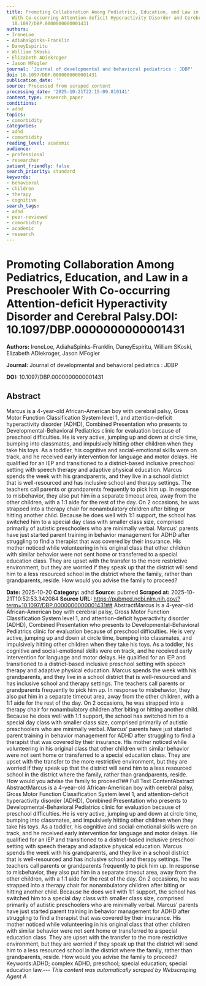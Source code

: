 ```yaml
---
title: Promoting Collaboration Among Pediatrics, Education, and Law in a Preschooler
  With Co-occurring Attention-deficit Hyperactivity Disorder and Cerebral Palsy.**DOI:**
  10.1097/DBP.0000000000001431
authors:
- IreneLoe
- AdiahaSpinks-Franklin
- DaneyEspiritu
- William SKoski
- Elizabeth ADiekroger
- Jason MFogler
journal: 'Journal of developmental and behavioral pediatrics : JDBP'
doi: 10.1097/DBP.0000000000001431
publication_date: ''
source: Processed from scraped content
processing_date: '2025-10-21T22:15:09.810141'
content_type: research_paper
conditions:
- adhd
topics:
- comorbidity
categories:
- adhd
- comorbidity
reading_level: academic
audience:
- professional
- researcher
patient_friendly: false
search_priority: standard
keywords:
- behavioral
- children
- therapy
- cognitive
search_tags:
- adhd
- peer-reviewed
- comorbidity
- academic
- research
---
```


# Promoting Collaboration Among Pediatrics, Education, and Law in a Preschooler With Co-occurring Attention-deficit Hyperactivity Disorder and Cerebral Palsy.**DOI:** 10.1097/DBP.0000000000001431

**Authors:** IreneLoe, AdiahaSpinks-Franklin, DaneyEspiritu, William SKoski, Elizabeth ADiekroger, Jason MFogler

**Journal:** Journal of developmental and behavioral pediatrics : JDBP

**DOI:** 10.1097/DBP.0000000000001431

## Abstract

Marcus is a 4-year-old African-American boy with cerebral palsy, Gross Motor Function Classification System level 1, and attention-deficit hyperactivity disorder (ADHD), Combined Presentation who presents to Developmental-Behavioral Pediatrics clinic for evaluation because of preschool difficulties. He is very active, jumping up and down at circle time, bumping into classmates, and impulsively hitting other children when they take his toys. As a toddler, his cognitive and social-emotional skills were on track, and he received early intervention for language and motor delays. He qualified for an IEP and transitioned to a district-based inclusive preschool setting with speech therapy and adaptive physical education. Marcus spends the week with his grandparents, and they live in a school district that is well-resourced and has inclusive school and therapy settings. The teachers call parents or grandparents frequently to pick him up. In response to misbehavior, they also put him in a separate timeout area, away from the other children, with a 1:1 aide for the rest of the day. On 2 occasions, he was strapped into a therapy chair for nonambulatory children after biting or hitting another child. Because he does well with 1:1 support, the school has switched him to a special day class with smaller class size, comprised primarily of autistic preschoolers who are minimally verbal. Marcus' parents have just started parent training in behavior management for ADHD after struggling to find a therapist that was covered by their insurance. His mother noticed while volunteering in his original class that other children with similar behavior were not sent home or transferred to a special education class. They are upset with the transfer to the more restrictive environment, but they are worried if they speak up that the district will send him to a less resourced school in the district where the family, rather than grandparents, reside. How would you advise the family to proceed?

**Date:** 2025-10-20
**Category:** adhd
**Source:** pubmed
**Scraped at:** 2025-10-21T10:52:53.342084
**Source URL:** https://pubmed.ncbi.nlm.nih.gov/?term=10.1097/DBP.0000000000001431## AbstractMarcus is a 4-year-old African-American boy with cerebral palsy, Gross Motor Function Classification System level 1, and attention-deficit hyperactivity disorder (ADHD), Combined Presentation who presents to Developmental-Behavioral Pediatrics clinic for evaluation because of preschool difficulties. He is very active, jumping up and down at circle time, bumping into classmates, and impulsively hitting other children when they take his toys. As a toddler, his cognitive and social-emotional skills were on track, and he received early intervention for language and motor delays. He qualified for an IEP and transitioned to a district-based inclusive preschool setting with speech therapy and adaptive physical education. Marcus spends the week with his grandparents, and they live in a school district that is well-resourced and has inclusive school and therapy settings. The teachers call parents or grandparents frequently to pick him up. In response to misbehavior, they also put him in a separate timeout area, away from the other children, with a 1:1 aide for the rest of the day. On 2 occasions, he was strapped into a therapy chair for nonambulatory children after biting or hitting another child. Because he does well with 1:1 support, the school has switched him to a special day class with smaller class size, comprised primarily of autistic preschoolers who are minimally verbal. Marcus' parents have just started parent training in behavior management for ADHD after struggling to find a therapist that was covered by their insurance. His mother noticed while volunteering in his original class that other children with similar behavior were not sent home or transferred to a special education class. They are upset with the transfer to the more restrictive environment, but they are worried if they speak up that the district will send him to a less resourced school in the district where the family, rather than grandparents, reside. How would you advise the family to proceed?## Full Text ContentAbstract AbstractMarcus is a 4-year-old African-American boy with cerebral palsy, Gross Motor Function Classification System level 1, and attention-deficit hyperactivity disorder (ADHD), Combined Presentation who presents to Developmental-Behavioral Pediatrics clinic for evaluation because of preschool difficulties. He is very active, jumping up and down at circle time, bumping into classmates, and impulsively hitting other children when they take his toys. As a toddler, his cognitive and social-emotional skills were on track, and he received early intervention for language and motor delays. He qualified for an IEP and transitioned to a district-based inclusive preschool setting with speech therapy and adaptive physical education. Marcus spends the week with his grandparents, and they live in a school district that is well-resourced and has inclusive school and therapy settings. The teachers call parents or grandparents frequently to pick him up. In response to misbehavior, they also put him in a separate timeout area, away from the other children, with a 1:1 aide for the rest of the day. On 2 occasions, he was strapped into a therapy chair for nonambulatory children after biting or hitting another child. Because he does well with 1:1 support, the school has switched him to a special day class with smaller class size, comprised primarily of autistic preschoolers who are minimally verbal. Marcus' parents have just started parent training in behavior management for ADHD after struggling to find a therapist that was covered by their insurance. His mother noticed while volunteering in his original class that other children with similar behavior were not sent home or transferred to a special education class. They are upset with the transfer to the more restrictive environment, but they are worried if they speak up that the district will send him to a less resourced school in the district where the family, rather than grandparents, reside. How would you advise the family to proceed?Keywords:ADHD; complex ADHD; preschool; special education; special education law.---
*This content was automatically scraped by Webscraping Agent A*